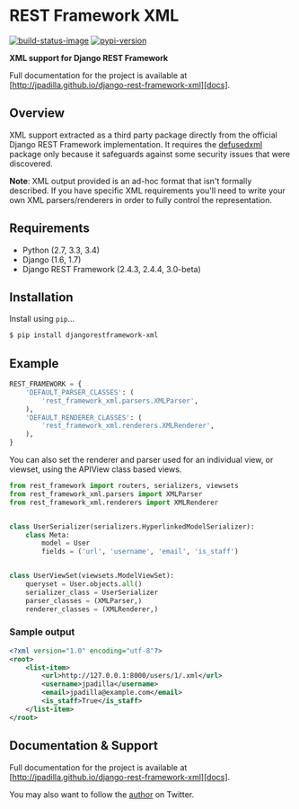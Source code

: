 # REST Framework XML

[![build-status-image]][travis]
[![pypi-version]][pypi]

**XML support for Django REST Framework**

Full documentation for the project is available at [http://jpadilla.github.io/django-rest-framework-xml][docs].

## Overview

XML support extracted as a third party package directly from the official Django REST Framework implementation. It requires the [defusedxml][defusedxml] package only because it safeguards against some security issues that were discovered.

**Note**: XML output provided is an ad-hoc format that isn't formally described. If you have specific XML requirements you'll need to write your own XML parsers/renderers in order to fully control the representation.

## Requirements

* Python (2.7, 3.3, 3.4)
* Django (1.6, 1.7)
* Django REST Framework (2.4.3, 2.4.4, 3.0-beta)

## Installation

Install using `pip`...

```bash
$ pip install djangorestframework-xml
```

## Example

```python
REST_FRAMEWORK = {
    'DEFAULT_PARSER_CLASSES': (
        'rest_framework_xml.parsers.XMLParser',
    ),
    'DEFAULT_RENDERER_CLASSES': (
        'rest_framework_xml.renderers.XMLRenderer',
    ),
}
```

You can also set the renderer and parser used for an individual view, or viewset, using the APIView class based views.

```python
from rest_framework import routers, serializers, viewsets
from rest_framework_xml.parsers import XMLParser
from rest_framework_xml.renderers import XMLRenderer


class UserSerializer(serializers.HyperlinkedModelSerializer):
    class Meta:
        model = User
        fields = ('url', 'username', 'email', 'is_staff')


class UserViewSet(viewsets.ModelViewSet):
    queryset = User.objects.all()
    serializer_class = UserSerializer
    parser_classes = (XMLParser,)
    renderer_classes = (XMLRenderer,)
```

### Sample output

```xml
<?xml version="1.0" encoding="utf-8"?>
<root>
    <list-item>
        <url>http://127.0.0.1:8000/users/1/.xml</url>
        <username>jpadilla</username>
        <email>jpadilla@example.com</email>
        <is_staff>True</is_staff>
    </list-item>
</root>
```

## Documentation & Support

Full documentation for the project is available at [http://jpadilla.github.io/django-rest-framework-xml][docs].

You may also want to follow the [author][jpadilla] on Twitter.


[build-status-image]: https://secure.travis-ci.org/jpadilla/django-rest-framework-xml.svg?branch=master
[travis]: http://travis-ci.org/jpadilla/django-rest-framework-xml?branch=master
[pypi-version]: https://img.shields.io/pypi/v/djangorestframework-xml.svg
[pypi]: https://pypi.python.org/pypi/djangorestframework-xml
[defusedxml]: https://pypi.python.org/pypi/defusedxml
[docs]: http://jpadilla.github.io/django-rest-framework-xml
[jpadilla]: https://twitter.com/jpadilla_
